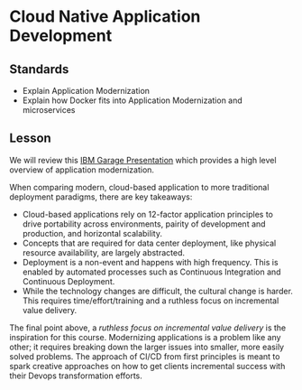 # Cloud Native Application Development

## Standards

- Explain Application Modernization
- Explain how Docker fits into Application Modernization and microservices

## Lesson

We will review this [IBM Garage Presentation](https://cloudnative101.dev/slides/01-What-Is-Cloud-Native.pdf) which provides a high level overview of application modernization.

When comparing modern, cloud-based application to more traditional deployment paradigms, there are key takeaways:

- Cloud-based applications rely on 12-factor application principles to drive portability across environments, pairity of development and production, and horizontal scalability.
- Concepts that are required for data center deployment, like physical resource availability, are largely abstracted.
- Deployment is a non-event and happens with high frequency. This is enabled by automated processes such as Continuous Integration and Continuous Deployment.
- While the technology changes are difficult, the cultural change is harder. This requires time/effort/training and a ruthless focus on incremental value delivery.

The final point above, a _ruthless focus on incremental value delivery_ is the inspiration for this course. Modernizing applications is a problem like any other; it requires breaking down the larger issues into smaller, more easily solved problems. The approach of CI/CD from first principles is meant to spark creative approaches on how to get clients incremental success with their Devops transformation efforts.
